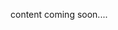 <!-- <meta>
{
    "title":"Overivew",
    "slug":"overview",
    "description":"Overview of Integrations",
    "author":"mo lawler",
    "github":"usrdev",
    "date": "2019/12/18",
    "tag":[""]
}
</meta> -->

content coming soon....
